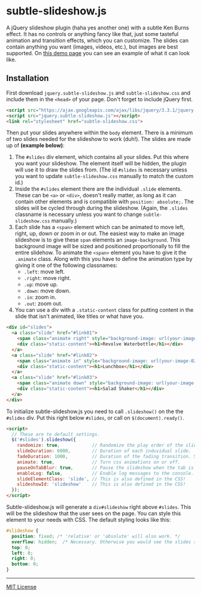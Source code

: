 # subtle-slideshow.js

A jQuery slideshow plugin (haha yes another one) with a subtle Ken Burns effect. It has no controls or anything fancy like that, just some tasteful animation and transition effects, which you can customize. The slides can contain anything you want (images, videos, etc.), but images are best supported. On [this demo page](https://stijnvc.github.io/subtle-slideshow.js/) you can see an example of what it can look like.

## Installation

First download `jquery.subtle-slideshow.js` and `subtle-slideshow.css` and include them in the `<head>` of your page. Don't forget to include jQuery first.

```html
<script src="https://ajax.googleapis.com/ajax/libs/jquery/3.3.1/jquery.min.js"></script>
<script src="jquery.subtle-slideshow.js"></script>
<link rel="stylesheet" href="subtle-slideshow.css">
```

Then put your slides anywhere within the `body` element. There is a minimum of two slides needed for the slideshow to work (duh!). The slides are made up of **(example below)**:

1. The `#slides` div element, which contains all your slides. Put this where you want your slideshow. The element itself will be hidden, the plugin will use it to draw the slides from. (The id `#slides` is necessary unless you want to update `subtle-slideshow.css` manually to match the custom id.)
2. Inside the `#slides` element there are the individual `.slide` elements. These can be `<a>` or `<div>`, doesn't really matter, as long as it can contain other elements and is compatible with `position: absolute;`. The slides will be cycled through during the slideshow. (Again, the `.slides` classname is necessary unless you want to change `subtle-slideshow.css` manually.)
2. Each slide has a `<span>` element which can be animated to move left, right, up, down or zoom in or out. The easiest way to make an image slideshow is to give these `span` elements an `image-background`. This background image will be sized and positioned proportionally to fill the entire slidehow. To animate the `<span>` element you have to give it the `.animate` class. Along with this you have to define the animation type by giving it one of the following classnames:
   * `.left`: move left.
   * `.right`: move right.
   * `.up`: move up.
   * `.down`: move down.
   * `.in`: zoom in.
   * `.out`: zoom out.
4. You can use a div with a `.static-content` class for putting content in the slide that isn't animated, like titles or what have you.

```html
<div id="slides">
  <a class="slide" href="#link01">
    <span class="animate right" style="background-image: url(your-image-01.jpg)"></span>
    <div class="static-content"><h1>Revolve Waterbottle</h1></div>
  </a>
  <a class="slide" href="#link02">
    <span class="animate in" style="background-image: url(your-image-02.jpg)"></span>
    <div class="static-content"><h1>Lunchbox</h1></div>
  </a>
  <a class="slide" href="#link03">
    <span class="animate down" style="background-image: url(your-image-03.jpg)"></span>
    <div class="static-content"><h1>Salad Shaker</h1></div>
  </a>
</div>
```

To initialize subtle-slideshow.js you need to call `.slideshow()` on the the `#slides` div. Put this right below `#slides`, or call on `$(document).ready()`.

```html
<script>
  // These are te default settings.
  $('#slides').slideshow({
    randomize: true,            // Randomize the play order of the slides.
    slideDuration: 6000,        // Duration of each induvidual slide.
    fadeDuration: 1000,         // Duration of the fading transition. Should be shorter than slideDuration.
    animate: true,              // Turn css animations on or off.
    pauseOnTabBlur: true,       // Pause the slideshow when the tab is out of focus. This prevents glitches with setTimeout().
    enableLog: false,           // Enable log messages to the console. Useful for debugging.
    slideElementClass: 'slide', // This is also defined in the CSS!
    slideshowId: 'slideshow'    // This is also defined in the CSS!
  });
</script>
```

Subtle-slideshow.js will generate a `div#slideshow` right above `#slides`. This will be the slideshow that the user sees on the page. You can style this element to your needs with CSS. The default styling looks like this:

```css
#slideshow {
  position: fixed; /* 'relative' or 'absolute' will also work. */
  overflow: hidden;  /* Necessary. Otherwise you would see the slides sticking out the sides while being animated. */
  top: 0;
  left: 0;
  right: 0;
  bottom: 0;
}
```
---
[MIT License](https://opensource.org/licenses/MIT)
